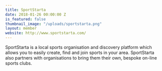 ```yaml
---
title: SportStarta
date: 2018-01-26 00:00:00 Z
is_featured: false
thumbnail_image: "/uploads/sportstarta.png"
layout: member
website: http://www.sportstarta.com/
---
```


SportStarta is a local sports organisation and discovery platform which allows you to easily create, find and join sports in your area. SportStarta also partners with organisations to bring them their own, bespoke on-line sports clubs.